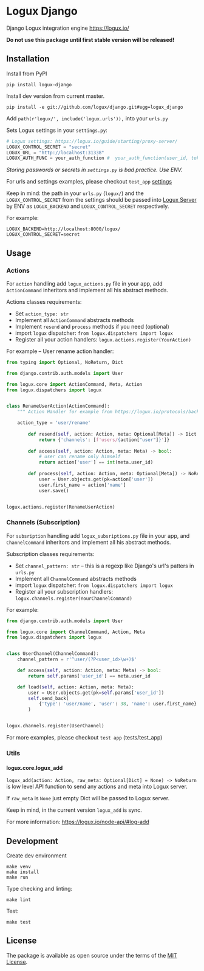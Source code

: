 # Logux Django
Django Logux integration engine https://logux.io/

**Do not use this package until first stable version will be released!**

## Installation

Install from PyPI
```shell script
pip install logux-django
```

Install dev version from current master.
```shell script
pip install -e git://github.com/logux/django.git#egg=logux_django
```

Add `path(r'logux/', include('logux.urls')),` into your `urls.py`

Sets Logux settings in your `settings.py`:
```python
# Logux settings: https://logux.io/guide/starting/proxy-server/
LOGUX_CONTROL_SECRET = "secret"
LOGUX_URL = "http://localhost:31338"
LOGUX_AUTH_FUNC = your_auth_function #  your_auth_function(user_id, token: str) -> bool
```

_Storing passwords or secrets in `settings.py` is bad practice. Use ENV._

For urls and settings examples, please checkout `test_app` 
[settings](https://github.com/logux/django/blob/master/tests/test_project/settings.py)

Keep in mind: the path in your `urls.py` (`logux/`) and the `LOGUX_CONTROL_SECRET` from the settings should be passed 
into [Logux Server](https://logux.io/guide/starting/proxy-server/#creating-the-project) by ENV as 
`LOGUX_BACKEND` and `LOGUX_CONTROL_SECRET` respectively. 

For example: 
```shell script
LOGUX_BACKEND=http://localhost:8000/logux/
LOGUX_CONTROL_SECRET=secret
```

## Usage

### Actions

For `action` handling add `logux_actions.py` file in your app, add `ActionCommand` inheritors and implement all his
abstract methods. 

Actions classes requirements:

* Set `action_type: str`
* Implement all `ActionCommand` abstracts methods
* Implement `resend` and `process` methods if you need (optional)
* import `logux` dispatcher: `from logux.dispatchers import logux`
* Register all your action handlers: `logux.actions.register(YourAction)`

For example – User rename action handler:
```python
from typing import Optional, NoReturn, Dict

from django.contrib.auth.models import User

from logux.core import ActionCommand, Meta, Action
from logux.dispatchers import logux


class RenameUserAction(ActionCommand):
    """ Action Handler for example from https://logux.io/protocols/backend/examples/ """

    action_type = 'user/rename'
    
        def resend(self, action: Action, meta: Optional[Meta]) -> Dict:
            return {'channels': [f'users/{action["user"]}']}
    
        def access(self, action: Action, meta: Meta) -> bool:
            # user can rename only himself
            return action['user'] == int(meta.user_id)
    
        def process(self, action: Action, meta: Optional[Meta]) -> NoReturn:
            user = User.objects.get(pk=action['user'])
            user.first_name = action['name']
            user.save()


logux.actions.register(RenameUserAction)

```

### Channels (Subscription)

For `subsription` handling add `logux_subsriptions.py` file in your app, and `ChannelCommand` inheritors 
and implement all his abstract methods. 

Subscription classes requirements:

* Set `channel_pattern: str` – this is a regexp like Django's url's patters in `urls.py`
* Implement all `ChannelCommand` abstracts methods
* import `logux` dispatcher: `from logux.dispatchers import logux`
* Register all your subscription handlers: `logux.channels.register(YourChannelCommand)`

For example:
```python
from django.contrib.auth.models import User

from logux.core import ChannelCommand, Action, Meta
from logux.dispatchers import logux


class UserChannel(ChannelCommand):
    channel_pattern = r'^user/(?P<user_id>\w+)$'

    def access(self, action: Action, meta: Meta) -> bool:
        return self.params['user_id'] == meta.user_id

    def load(self, action: Action, meta: Meta):
        user = User.objects.get(pk=self.params['user_id'])
        self.send_back(
            {'type': 'user/name', 'user': 38, 'name': user.first_name}
        )


logux.channels.register(UserChannel)

```

For more examples, please checkout `test app` (tests/test_app)

### Utils

#### logux.core.logux_add
`logux_add(action: Action, raw_meta: Optional[Dict] = None) -> NoReturn` is low level API function to send any actions and meta into Logux server.

If `raw_meta` is `None` just empty Dict will be passed to Logux server.

Keep in mind, in the current version `logux_add` is sync.

For more information: https://logux.io/node-api/#log-add

## Development

Create dev environment
```shell script
make venv
make install
make run
```

Type checking and linting:
```shell script
make lint
```

Test:
```shell script
make test
```

## License

The package is available as open source under the terms of the [MIT License](https://opensource.org/licenses/MIT).